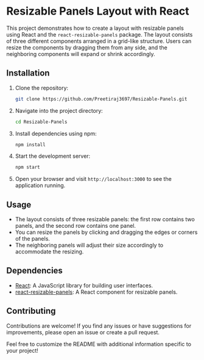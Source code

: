 # Resizable Panels Layout with React

This project demonstrates how to create a layout with resizable panels using React and the `react-resizable-panels` package. The layout consists of three different components arranged in a grid-like structure. Users can resize the components by dragging them from any side, and the neighboring components will expand or shrink accordingly.

## Installation

1. Clone the repository:

    ```bash
    git clone https://github.com/Preetiraj3697/Resizable-Panels.git
    ```

2. Navigate into the project directory:

    ```bash
    cd Resizable-Panels
    ```

3. Install dependencies using npm:

    ```bash
    npm install
    ```

4. Start the development server:

    ```bash
    npm start
    ```

5. Open your browser and visit `http://localhost:3000` to see the application running.

## Usage

- The layout consists of three resizable panels: the first row contains two panels, and the second row contains one panel.
- You can resize the panels by clicking and dragging the edges or corners of the panels.
- The neighboring panels will adjust their size accordingly to accommodate the resizing.

## Dependencies

- [React](https://reactjs.org/): A JavaScript library for building user interfaces.
- [react-resizable-panels](https://www.npmjs.com/package/react-resizable-panels): A React component for resizable panels.

## Contributing

Contributions are welcome! If you find any issues or have suggestions for improvements, please open an issue or create a pull request.


Feel free to customize the README with additional information specific to your project!